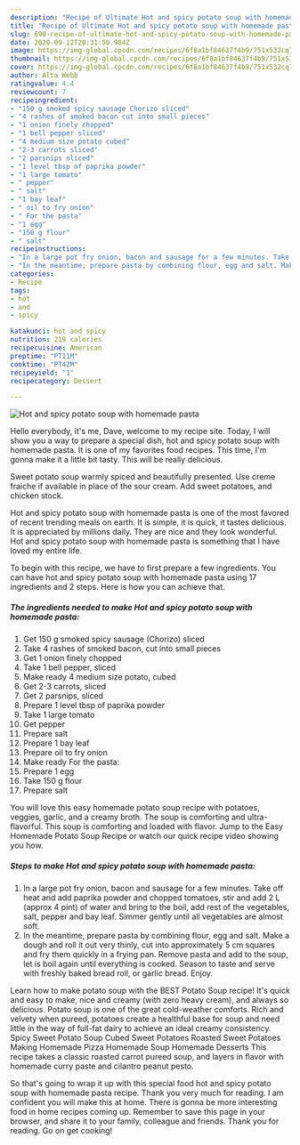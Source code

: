 ```yaml
---
description: "Recipe of Ultimate Hot and spicy potato soup with homemade pasta"
title: "Recipe of Ultimate Hot and spicy potato soup with homemade pasta"
slug: 690-recipe-of-ultimate-hot-and-spicy-potato-soup-with-homemade-pasta
date: 2020-09-12T20:31:50.984Z
image: https://img-global.cpcdn.com/recipes/6f8a1bf84637f4b9/751x532cq70/hot-and-spicy-potato-soup-with-homemade-pasta-recipe-main-photo.jpg
thumbnail: https://img-global.cpcdn.com/recipes/6f8a1bf84637f4b9/751x532cq70/hot-and-spicy-potato-soup-with-homemade-pasta-recipe-main-photo.jpg
cover: https://img-global.cpcdn.com/recipes/6f8a1bf84637f4b9/751x532cq70/hot-and-spicy-potato-soup-with-homemade-pasta-recipe-main-photo.jpg
author: Alta Webb
ratingvalue: 4.4
reviewcount: 7
recipeingredient:
- "150 g smoked spicy sausage Chorizo sliced"
- "4 rashes of smoked bacon cut into small pieces"
- "1 onion finely chopped"
- "1 bell pepper sliced"
- "4 medium size potato cubed"
- "2-3 carrots sliced"
- "2 parsnips sliced"
- "1 level tbsp of paprika powder"
- "1 large tomato"
- " pepper"
- " salt"
- "1 bay leaf"
- " oil to fry onion"
- " For the pasta"
- "1 egg"
- "150 g flour"
- " salt"
recipeinstructions:
- "In a large pot fry onion, bacon and sausage for a few minutes. Take off heat and add paprika powder and chopped tomatoes, stir and add 2 L (approx 4 pint) of water and bring to the boil, add rest of the vegetables, salt, pepper and bay leaf. Simmer gently until all vegetables are almost soft."
- "In the meantime, prepare pasta by combining flour, egg and salt. Make a dough and roll it out very thinly, cut into approximately 5 cm squares and fry them quickly in a frying pan. Remove pasta and add to the soup, let is boil again until everything is cooked. Season to taste and serve with freshly baked bread roll, or garlic bread. Enjoy."
categories:
- Recipe
tags:
- hot
- and
- spicy

katakunci: hot and spicy 
nutrition: 219 calories
recipecuisine: American
preptime: "PT11M"
cooktime: "PT42M"
recipeyield: "1"
recipecategory: Dessert

---
```



![Hot and spicy potato soup with homemade pasta](https://img-global.cpcdn.com/recipes/6f8a1bf84637f4b9/751x532cq70/hot-and-spicy-potato-soup-with-homemade-pasta-recipe-main-photo.jpg)

Hello everybody, it's me, Dave, welcome to my recipe site. Today, I will show you a way to prepare a special dish, hot and spicy potato soup with homemade pasta. It is one of my favorites food recipes. This time, I'm gonna make it a little bit tasty. This will be really delicious.

Sweet potato soup warmly spiced and beautifully presented. Use creme fraiche if available in place of the sour cream. Add sweet potatoes, and chicken stock.

Hot and spicy potato soup with homemade pasta is one of the most favored of recent trending meals on earth. It is simple, it is quick, it tastes delicious. It is appreciated by millions daily. They are nice and they look wonderful. Hot and spicy potato soup with homemade pasta is something that I have loved my entire life.


To begin with this recipe, we have to first prepare a few ingredients. You can have hot and spicy potato soup with homemade pasta using 17 ingredients and 2 steps. Here is how you can achieve that.

<!--inarticleads1-->

##### The ingredients needed to make Hot and spicy potato soup with homemade pasta:

1. Get 150 g smoked spicy sausage (Chorizo) sliced
1. Take 4 rashes of smoked bacon, cut into small pieces
1. Get 1 onion finely chopped
1. Take 1 bell pepper, sliced
1. Make ready 4 medium size potato, cubed
1. Get 2-3 carrots, sliced
1. Get 2 parsnips, sliced
1. Prepare 1 level tbsp of paprika powder
1. Take 1 large tomato
1. Get  pepper
1. Prepare  salt
1. Prepare 1 bay leaf
1. Prepare  oil to fry onion
1. Make ready  For the pasta:
1. Prepare 1 egg
1. Take 150 g flour
1. Prepare  salt


You will love this easy homemade potato soup recipe with potatoes, veggies, garlic, and a creamy broth. The soup is comforting and ultra-flavorful. This soup is comforting and loaded with flavor. Jump to the Easy Homemade Potato Soup Recipe or watch our quick recipe video showing you how. 

<!--inarticleads2-->

##### Steps to make Hot and spicy potato soup with homemade pasta:

1. In a large pot fry onion, bacon and sausage for a few minutes. Take off heat and add paprika powder and chopped tomatoes, stir and add 2 L (approx 4 pint) of water and bring to the boil, add rest of the vegetables, salt, pepper and bay leaf. Simmer gently until all vegetables are almost soft.
1. In the meantime, prepare pasta by combining flour, egg and salt. Make a dough and roll it out very thinly, cut into approximately 5 cm squares and fry them quickly in a frying pan. Remove pasta and add to the soup, let is boil again until everything is cooked. Season to taste and serve with freshly baked bread roll, or garlic bread. Enjoy.


Learn how to make potato soup with the BEST Potato Soup recipe! It&#39;s quick and easy to make, nice and creamy (with zero heavy cream), and always so delicious. Potato soup is one of the great cold-weather comforts. Rich and velvety when pureed, potatoes create a healthful base for soup and need little in the way of full-fat dairy to achieve an ideal creamy consistency. Spicy Sweet Potato Soup Cubed Sweet Potatoes Roasted Sweet Potatoes Making Homemade Pizza Homemade Soup Homemade Desserts This recipe takes a classic roasted carrot pureed soup, and layers in flavor with homemade curry paste and cilantro peanut pesto. 

So that's going to wrap it up with this special food hot and spicy potato soup with homemade pasta recipe. Thank you very much for reading. I am confident you will make this at home. There is gonna be more interesting food in home recipes coming up. Remember to save this page in your browser, and share it to your family, colleague and friends. Thank you for reading. Go on get cooking!
